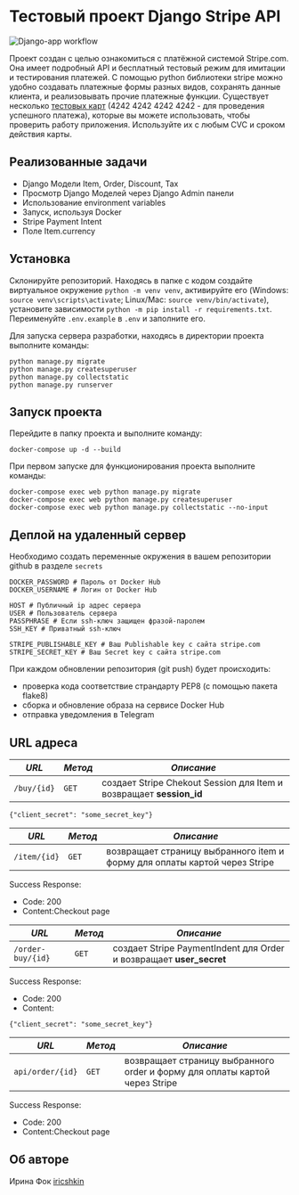 # Тестовый проект Django Stripe API

![Django-app workflow](https://github.com/iricshkin/django-stripe-project/actions/workflows/djangostripe_workflows.yml/badge.svg)

Проект создан с целью ознакомиться с платёжной системой Stripe.com. Она имеет подробный API и бесплатный тестовый режим для имитации
и тестирования платежей. С помощью python библиотеки stripe можно удобно создавать платежные формы разных видов, сохранять данные
клиента, и реализовывать прочие платежные функции.
Существует несколько [тестовых карт](https://stripe.com/docs/payments/accept-a-payment?platform=web&ui=checkout&integration=checkout#additional-testing-resources)
(4242 4242 4242 4242 - для проведения успешного платежа),
которые вы можете использовать, чтобы проверить работу приложения. Используйте их с любым CVC и сроком действия карты.

## Реализованные задачи

- Django Модели Item, Order, Discount, Tax
- Просмотр Django Моделей через Django Admin панели
- Использование environment variables
- Запуск, используя Docker
- Stripe Payment Intent
- Поле Item.currency

## Установка

Склонируйте репозиторий. Находясь в папке с кодом создайте виртуальное окружение `python -m venv venv`, активируйте его (Windows: `source venv\scripts\activate`; Linux/Mac: `source venv/bin/activate`), установите зависимости `python -m pip install -r requirements.txt`.
Переименуйте `.env.example` в `.env` и заполните его.

Для запуска сервера разработки, находясь в директории проекта выполните команды:

```
python manage.py migrate
python manage.py createsuperuser
python manage.py collectstatic
python manage.py runserver
```

## Запуск проекта

Перейдите в папку проекта и выполните команду:

```
docker-compose up -d --build
```

При первом запуске для функционирования проекта выполните команды:

```
docker-compose exec web python manage.py migrate
docker-compose exec web python manage.py createsuperuser
docker-compose exec web python manage.py collectstatic --no-input
```

## Деплой на удаленный сервер

Необходимо создать переменные окружения в вашем репозитории github в разделе `secrets`

```
DOCKER_PASSWORD # Пароль от Docker Hub
DOCKER_USERNAME # Логин от Docker Hub

HOST # Публичный ip адрес сервера
USER # Пользователь сервера
PASSPHRASE # Если ssh-ключ защищен фразой-паролем
SSH_KEY # Приватный ssh-ключ

STRIPE_PUBLISHABLE_KEY # Ваш Publishable key с сайта stripe.com
STRIPE_SECRET_KEY # Ваш Secret key с сайта stripe.com
```

При каждом обновлении репозитория (git push) будет происходить:

- проверка кода соответствие страндарту PEP8 (с помощью пакета flake8)
- сборка и обновление образа на сервисе Docker Hub
- отправка уведомления в Telegram

## URL адреса

| _URL_       | _Метод_ | _Описание_                                                          |
| ----------- | ------- | ------------------------------------------------------------------- |
| `/buy/{id}` | `GET`   | создает Stripe Chekout Session для Item и возвращает **session_id** |

```
{"client_secret": "some_secret_key"}
```

| _URL_        | _Метод_ | _Описание_                                                                 |
| ------------ | ------- | -------------------------------------------------------------------------- |
| `/item/{id}` | `GET`   | возвращает страницу выбранного item и форму для оплаты картой через Stripe |

Success Response:

- Code: 200
- Content:Checkout page

| _URL_             | _Метод_ | _Описание_                                                          |
| ----------------- | ------- | ------------------------------------------------------------------- |
| `/order-buy/{id}` | `GET`   | создает Stripe PaymentIndent для Order и возвращает **user_secret** |

Success Response:

- Code: 200
- Content:

```
{"client_secret": "some_secret_key"}
```

| _URL_            | _Метод_ | _Описание_                                                                  |
| ---------------- | ------- | --------------------------------------------------------------------------- |
| `api/order/{id}` | `GET`   | возвращает страницу выбранного order и форму для оплаты картой через Stripe |

Success Response:

- Code: 200
- Content:Checkout page

## Об авторе

Ирина Фок [iricshkin](https://github.com/iricshkin/)
